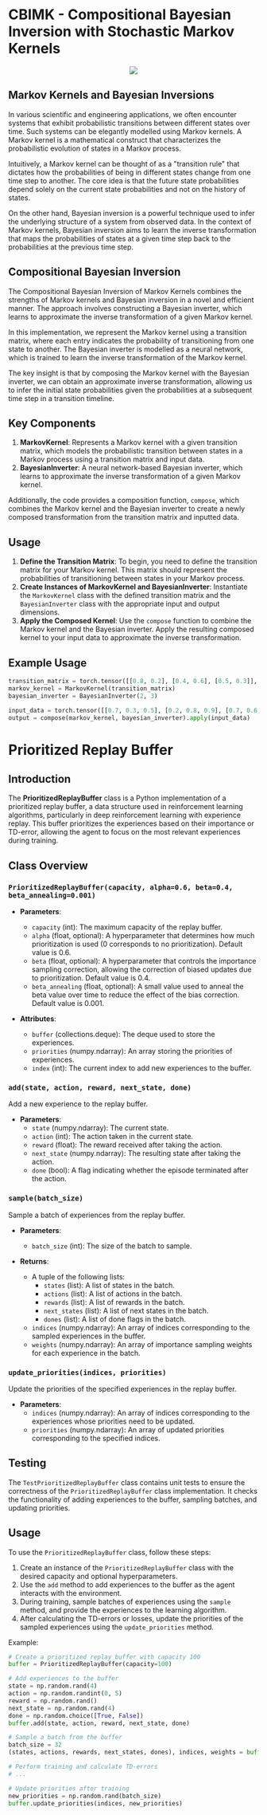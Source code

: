 # CBIMK - Compositional Bayesian Inversion with Stochastic Markov Kernels

<p align="center">
  <img src="contourFIG1.png" />
</p>

## Markov Kernels and Bayesian Inversions

In various scientific and engineering applications, we often encounter systems that exhibit probabilistic transitions between different states over time. Such systems can be elegantly modelled using Markov kernels. A Markov kernel is a mathematical construct that characterizes the probabilistic evolution of states in a Markov process.

Intuitively, a Markov kernel can be thought of as a "transition rule" that dictates how the probabilities of being in different states change from one time step to another. The core idea is that the future state probabilities depend solely on the current state probabilities and not on the history of states.

On the other hand, Bayesian inversion is a powerful technique used to infer the underlying structure of a system from observed data. In the context of Markov kernels, Bayesian inversion aims to learn the inverse transformation that maps the probabilities of states at a given time step back to the probabilities at the previous time step.

## Compositional Bayesian Inversion

The Compositional Bayesian Inversion of Markov Kernels combines the strengths of Markov kernels and Bayesian inversion in a novel and efficient manner. The approach involves constructing a Bayesian inverter, which learns to approximate the inverse transformation of a given Markov kernel.

In this implementation, we represent the Markov kernel using a transition matrix, where each entry indicates the probability of transitioning from one state to another. The Bayesian inverter is modelled as a neural network, which is trained to learn the inverse transformation of the Markov kernel.

The key insight is that by composing the Markov kernel with the Bayesian inverter, we can obtain an approximate inverse transformation, allowing us to infer the initial state probabilities given the probabilities at a subsequent time step in a transition timeline.

## Key Components

1. **MarkovKernel**: Represents a Markov kernel with a given transition matrix, which models the probabilistic transition between states in a Markov process using a transition matrix and input data.
2. **BayesianInverter**: A neural network-based Bayesian inverter, which learns to approximate the inverse transformation of a given Markov kernel.

Additionally, the code provides a composition function, `compose`, which combines the Markov kernel and the Bayesian inverter to create a newly composed transformation from the transition matrix and inputted data.

## Usage
1. **Define the Transition Matrix**: To begin, you need to define the transition matrix for your Markov kernel. This matrix should represent the probabilities of transitioning between states in your Markov process.
2. **Create Instances of MarkovKernel and BayesianInverter**: Instantiate the `MarkovKernel` class with the defined transition matrix and the `BayesianInverter` class with the appropriate input and output dimensions.
3. **Apply the Composed Kernel**: Use the `compose` function to combine the Markov kernel and the Bayesian inverter. Apply the resulting composed kernel to your input data to approximate the inverse transformation.

## Example Usage 
```python
transition_matrix = torch.tensor([[0.8, 0.2], [0.4, 0.6], [0.5, 0.3]], dtype = torch.float32)
markov_kernel = MarkovKernel(transition_matrix)
bayesian_inverter = BayesianInverter(2, 3)

input_data = torch.tensor([[0.7, 0.3, 0.5], [0.2, 0.8, 0.9], [0.7, 0.6, 0.1]], dtype = torch.float32)
output = compose(markov_kernel, bayesian_inverter).apply(input_data)
```
## 
# Prioritized Replay Buffer

## Introduction
The **PrioritizedReplayBuffer** class is a Python implementation of a prioritized replay buffer, a data structure used in reinforcement learning algorithms, particularly in deep reinforcement learning with experience replay. This buffer prioritizes the experiences based on their importance or TD-error, allowing the agent to focus on the most relevant experiences during training.

## Class Overview
### `PrioritizedReplayBuffer(capacity, alpha=0.6, beta=0.4, beta_annealing=0.001)`
- **Parameters**:
  - `capacity` (int): The maximum capacity of the replay buffer.
  - `alpha` (float, optional): A hyperparameter that determines how much prioritization is used (0 corresponds to no prioritization). Default value is 0.6.
  - `beta` (float, optional): A hyperparameter that controls the importance sampling correction, allowing the correction of biased updates due to prioritization. Default value is 0.4.
  - `beta_annealing` (float, optional): A small value used to anneal the beta value over time to reduce the effect of the bias correction. Default value is 0.001.
  
- **Attributes**:
  - `buffer` (collections.deque): The deque used to store the experiences.
  - `priorities` (numpy.ndarray): An array storing the priorities of experiences.
  - `index` (int): The current index to add new experiences to the buffer.

### `add(state, action, reward, next_state, done)`
Add a new experience to the replay buffer.

- **Parameters**:
  - `state` (numpy.ndarray): The current state.
  - `action` (int): The action taken in the current state.
  - `reward` (float): The reward received after taking the action.
  - `next_state` (numpy.ndarray): The resulting state after taking the action.
  - `done` (bool): A flag indicating whether the episode terminated after the action.

### `sample(batch_size)`
Sample a batch of experiences from the replay buffer.

- **Parameters**:
  - `batch_size` (int): The size of the batch to sample.

- **Returns**:
  - A tuple of the following lists:
    - `states` (list): A list of states in the batch.
    - `actions` (list): A list of actions in the batch.
    - `rewards` (list): A list of rewards in the batch.
    - `next_states` (list): A list of next states in the batch.
    - `dones` (list): A list of done flags in the batch.
  - `indices` (numpy.ndarray): An array of indices corresponding to the sampled experiences in the buffer.
  - `weights` (numpy.ndarray): An array of importance sampling weights for each experience in the batch.

### `update_priorities(indices, priorities)`
Update the priorities of the specified experiences in the replay buffer.

- **Parameters**:
  - `indices` (numpy.ndarray): An array of indices corresponding to the experiences whose priorities need to be updated.
  - `priorities` (numpy.ndarray): An array of updated priorities corresponding to the specified indices.

## Testing
The `TestPrioritizedReplayBuffer` class contains unit tests to ensure the correctness of the `PrioritizedReplayBuffer` class implementation. It checks the functionality of adding experiences to the buffer, sampling batches, and updating priorities.

## Usage
To use the `PrioritizedReplayBuffer` class, follow these steps:

1. Create an instance of the `PrioritizedReplayBuffer` class with the desired capacity and optional hyperparameters.
2. Use the `add` method to add experiences to the buffer as the agent interacts with the environment.
3. During training, sample batches of experiences using the `sample` method, and provide the experiences to the learning algorithm.
4. After calculating the TD-errors or losses, update the priorities of the sampled experiences using the `update_priorities` method.

Example:
```python
# Create a prioritized replay buffer with capacity 100
buffer = PrioritizedReplayBuffer(capacity=100)

# Add experiences to the buffer
state = np.random.rand(4)
action = np.random.randint(0, 5)
reward = np.random.rand()
next_state = np.random.rand(4)
done = np.random.choice([True, False])
buffer.add(state, action, reward, next_state, done)

# Sample a batch from the buffer
batch_size = 32
(states, actions, rewards, next_states, dones), indices, weights = buffer.sample(batch_size)

# Perform training and calculate TD-errors
# ...

# Update priorities after training
new_priorities = np.random.rand(batch_size)
buffer.update_priorities(indices, new_priorities)
